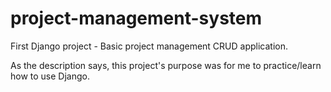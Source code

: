 # project-management-system
First Django project - Basic project management CRUD application.

As the description says, this project's purpose was for me to practice/learn how to use Django.

